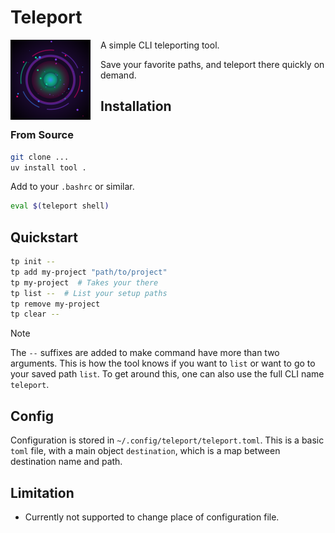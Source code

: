 

# Teleport

<div style="flex-container">
    <img align="left" src="./assets/teleport-icon.png" alt="Teleport Icon" width="128" height="128" style="margin-right: 16px;">
    <p>A simple CLI teleporting tool.</p>
    <p>Save your favorite paths, and teleport there quickly on demand.</p>
</div>


## Installation

### From Source
```bash
git clone ...
uv install tool .
```

Add to your `.bashrc` or similar.
```bash
eval $(teleport shell)
```

## Quickstart
```bash
tp init --
tp add my-project "path/to/project"
tp my-project  # Takes your there
tp list --  # List your setup paths
tp remove my-project
tp clear --

```

> [!Note]
> The `--` suffixes are added to make command have more than two arguments. 
> This is how the tool knows if you want to `list` or want to go to your saved path `list`.
> To get around this, one can also use the full CLI name `teleport`.


## Config
Configuration is stored in `~/.config/teleport/teleport.toml`.
This is a basic `toml` file, with a main object `destination`, which is a map between destination name and path.

## Limitation
- Currently not supported to change place of configuration file. 

